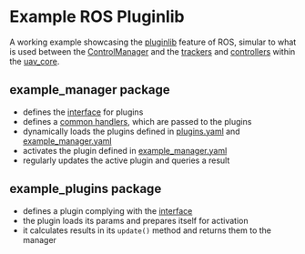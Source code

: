 # Example ROS Pluginlib

A working example showcasing the [pluginlib](http://wiki.ros.org/pluginlib) feature of ROS, simular to what is used between the [ControlManager](https://github.com/ctu-mrs/mrs_uav_managers#controlmanager) and the [trackers](https://github.com/ctu-mrs/mrs_uav_trackers#mrs-uav-trackers-) and [controllers](https://github.com/ctu-mrs/mrs_uav_controllers#mrs-uav-controllers-) within the [uav_core](https://github.com/ctu-mrs/uav_core#the-mrs-uav-system-core-).

## example_manager package

* defines the [interface](https://github.com/ctu-mrs/example_ros_pluginlib/blob/master/example_manager/include/example_manager/plugin_interface.h) for plugins
* defines a [common handlers](https://github.com/ctu-mrs/example_ros_pluginlib/blob/master/example_manager/include/example_manager/common_handlers.h), which are passed to the plugins
* dynamically loads the plugins defined in [plugins.yaml](https://github.com/ctu-mrs/example_ros_pluginlib/blob/master/example_manager/config/plugins.yaml) and [example_manager.yaml](https://github.com/ctu-mrs/example_ros_pluginlib/blob/master/example_manager/config/example_manager.yaml)
* activates the plugin defined in [example_manager.yaml](https://github.com/ctu-mrs/example_ros_pluginlib/blob/master/example_manager/config/example_manager.yaml)
* regularly updates the active plugin and queries a result

## example_plugins package

* defines a plugin complying with the [interface](https://github.com/ctu-mrs/example_ros_pluginlib/blob/master/example_manager/include/example_manager/plugin_interface.h)
* the plugin loads its params and prepares itself for activation
* it calculates results in its `update()` method and returns them to the manager
